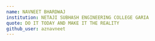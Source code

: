 ```yaml
---
name: NAVNEET BHARDWAJ
institution: NETAJI SUBHASH ENGINEERING COLLEGE GARIA
quote: DO IT TODAY AND MAKE IT THE REALITY 
github_user: aznavneet
---
```

